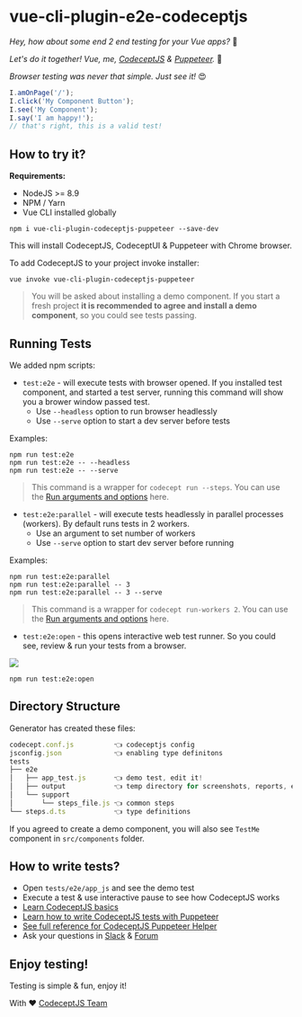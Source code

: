 # vue-cli-plugin-e2e-codeceptjs

*Hey, how about some end 2 end testing for your Vue apps?* 🤔

*Let's do it together! Vue, me, [CodeceptJS](https://codecept.io) & [Puppeteer](https://pptr.dev).* 🤗

*Browser testing was never that simple. Just see it!* 😍

```js
I.amOnPage('/');
I.click('My Component Button');
I.see('My Component');
I.say('I am happy!');
// that's right, this is a valid test! 
```

## How to try it?

**Requirements:** 

* NodeJS >= 8.9
* NPM / Yarn
* Vue CLI installed globally

```
npm i vue-cli-plugin-codeceptjs-puppeteer --save-dev
```

This will install CodeceptJS, CodeceptUI & Puppeteer with Chrome browser.

To add CodeceptJS to your project invoke installer:

```
vue invoke vue-cli-plugin-codeceptjs-puppeteer
```

> You will be asked about installing a demo component. If you start a fresh project **it is recommended to agree and install a demo component**, so you could see tests passing.


## Running Tests

We added npm scripts:

* `test:e2e` - will execute tests with browser opened. If you installed test component, and started a test server, running this command will show you a brower window passed test.
  * Use `--headless` option to run browser headlessly
  * Use `--serve` option to start a dev server before tests 


Examples:

```
npm run test:e2e 
npm run test:e2e -- --headless
npm run test:e2e -- --serve 
```

> This command is a wrapper for `codecept run --steps`. You can use the [Run arguments and options](https://codecept.io/commands#run) here.

* `test:e2e:parallel` - will execute tests headlessly in parallel processes (workers). By default runs tests in 2 workers.
  * Use an argument to set number of workers
  * Use `--serve` option to start dev server before running

Examples:

```
npm run test:e2e:parallel
npm run test:e2e:parallel -- 3
npm run test:e2e:parallel -- 3 --serve
```

> This command is a wrapper for `codecept run-workers 2`. You can use the [Run arguments and options](https://codecept.io/commands#run-workers) here.

* `test:e2e:open` - this opens interactive web test runner. So you could see, review & run your tests from a browser.

![](https://user-images.githubusercontent.com/220264/70399222-b7a1bc00-1a2a-11ea-8f0b-2878b0328161.gif)

```
npm run test:e2e:open
```

## Directory Structure

Generator has created these files:

```js
codecept.conf.js          👈 codeceptjs config
jsconfig.json             👈 enabling type definitons
tests
├── e2e
│   ├── app_test.js       👈 demo test, edit it!
│   ├── output            👈 temp directory for screenshots, reports, etc
│   └── support
│       └── steps_file.js 👈 common steps
└── steps.d.ts            👈 type definitions
```

If you agreed to create a demo component, you will also see `TestMe` component in `src/components` folder.

## How to write tests?

* Open `tests/e2e/app_js` and see the demo test
* Execute a test & use interactive pause to see how CodeceptJS works
* [Learn CodeceptJS basics](https://codecept.io/basics)
* [Learn how to write CodeceptJS tests with Puppeteer](https://codecept.io/puppeteer)
* [See full reference for CodeceptJS Puppeteer Helper](https://codecept.io/helpers/Puppeteer)
* Ask your questions in [Slack](http://bit.ly/chat-codeceptjs) & [Forum](https://codecept.discourse.group/)

## Enjoy testing!

Testing is simple & fun, enjoy it! 

With ❤ [CodeceptJS Team](https://codecept.io)
